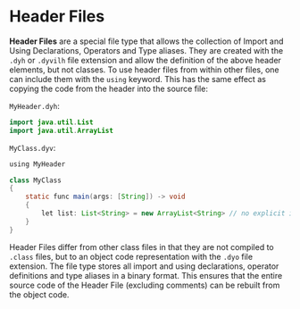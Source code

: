 # Header Files

**Header Files** are a special file type that allows the collection of Import and Using Declarations, Operators and Type aliases. They are created with the `.dyh` or `.dyvilh` file extension and allow the definition of the above header elements, but not classes.
To use header files from within other files, one can include them with the `using` keyword. This has the same effect as copying the code from the header into the source file:

`MyHeader.dyh`:

```java
import java.util.List
import java.util.ArrayList
```

`MyClass.dyv`:

```java
using MyHeader

class MyClass
{
    static func main(args: [String]) -> void
    {
        let list: List<String> = new ArrayList<String> // no explicit import required
    }
}
```

Header Files differ from other class files in that they are not compiled to `.class` files, but to an object code representation with the `.dyo` file extension.
The file type stores all import and using declarations, operator definitions and type aliases in a binary format. This ensures that the entire source code of the Header File (excluding comments) can be rebuilt from the object code.